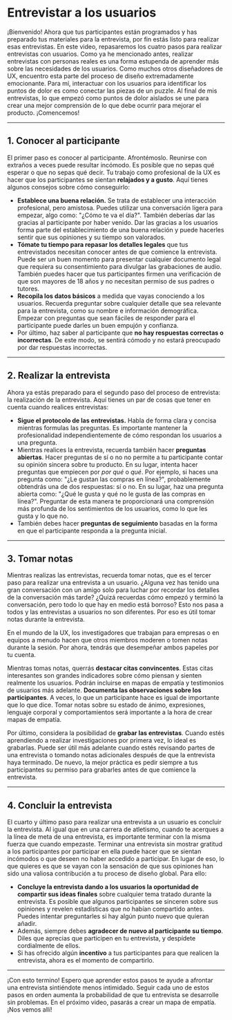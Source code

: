 # Entrevistar a los usuarios

¡Bienvenido! Ahora que tus participantes están programados y has preparado tus materiales para la entrevista, por fin estás listo para realizar esas entrevistas. En este video, repasaremos los cuatro pasos para realizar entrevistas con usuarios. Como ya he mencionado antes, realizar entrevistas con personas reales es una forma estupenda de aprender más sobre las necesidades de los usuarios. Como muchos otros diseñadores de UX, encuentro esta parte del proceso de diseño extremadamente emocionante. Para mí, interactuar con los usuarios para identificar los puntos de dolor es como conectar las piezas de un puzzle. Al final de mis entrevistas, lo que empezó como puntos de dolor aislados se une para crear una mejor comprensión de lo que debe ocurrir para mejorar el producto. ¡Comencemos!

---

## 1. Conocer al participante

El primer paso es conocer al participante. Afrontémoslo. Reunirse con extraños a veces puede resultar incómodo. Es posible que no sepas qué esperar o que no sepas qué decir. Tu trabajo como profesional de la UX es hacer que los participantes se sientan **relajados y a gusto**. Aquí tienes algunos consejos sobre cómo conseguirlo:

* **Establece una buena relación.** Se trata de establecer una interacción profesional, pero amistosa. Puedes utilizar una conversación ligera para empezar, algo como: "¿Cómo te va el día?". También deberías dar las gracias al participante por haber venido. Dar las gracias a los usuarios forma parte del establecimiento de una buena relación y puede hacerles sentir que sus opiniones y su tiempo son valorados.
* **Tómate tu tiempo para repasar los detalles legales** que tus entrevistados necesitan conocer antes de que comience la entrevista. Puede ser un buen momento para presentar cualquier documento legal que requiera su consentimiento para divulgar las grabaciones de audio. También puedes hacer que tus participantes firmen una verificación de que son mayores de 18 años y no necesitan permiso de sus padres o tutores.
* **Recopila los datos básicos** a medida que vayas conociendo a los usuarios. Recuerda preguntar sobre cualquier detalle que sea relevante para la entrevista, como su nombre e información demográfica. Empezar con preguntas que sean fáciles de responder para el participante puede darles un buen empujón y confianza.
* Por último, haz saber al participante que **no hay respuestas correctas o incorrectas**. De este modo, se sentirá cómodo y no estará preocupado por dar respuestas incorrectas.

---

## 2. Realizar la entrevista

Ahora ya estás preparado para el segundo paso del proceso de entrevista: la realización de la entrevista. Aquí tienes un par de cosas que tener en cuenta cuando realices entrevistas:

* **Sigue el protocolo de las entrevistas.** Habla de forma clara y concisa mientras formulas las preguntas. Es importante mantener la profesionalidad independientemente de cómo respondan los usuarios a una pregunta.
* Mientras realices la entrevista, recuerda también hacer **preguntas abiertas**. Hacer preguntas de sí o no no permite a tu participante contar su opinión sincera sobre tu producto. En su lugar, intenta hacer preguntas que empiecen por *por qué* o *qué*. Por ejemplo, si haces una pregunta como: "¿Le gustan las compras en línea?", probablemente obtendrás una de dos respuestas: sí o no. En su lugar, haz una pregunta abierta como: "¿Qué le gusta y qué no le gusta de las compras en línea?". Preguntar de esta manera te proporcionará una comprensión más profunda de los sentimientos de los usuarios, como lo que les gusta y lo que no.
* También debes hacer **preguntas de seguimiento** basadas en la forma en que el participante responda a la pregunta inicial.

---

## 3. Tomar notas

Mientras realizas las entrevistas, recuerda tomar notas, que es el tercer paso para realizar una entrevista a un usuario. ¿Alguna vez has tenido una gran conversación con un amigo solo para luchar por recordar los detalles de la conversación más tarde? ¿Quizá recuerdas cómo empezó y terminó la conversación, pero todo lo que hay en medio está borroso? Esto nos pasa a todos y las entrevistas a usuarios no son diferentes. Por eso es útil tomar notas durante la entrevista.

En el mundo de la UX, los investigadores que trabajan para empresas o en equipos a menudo hacen que otros miembros moderen o tomen notas durante la sesión. Por ahora, tendrás que desempeñar ambos papeles por tu cuenta.

Mientras tomas notas, querrás **destacar citas convincentes**. Estas citas interesantes son grandes indicadores sobre cómo piensan y sienten realmente los usuarios. Podrán incluirse en mapas de empatía y testimonios de usuarios más adelante. **Documenta las observaciones sobre los participantes**. A veces, lo que un participante hace es igual de importante que lo que dice. Tomar notas sobre su estado de ánimo, expresiones, lenguaje corporal y comportamientos será importante a la hora de crear mapas de empatía.

Por último, considera la posibilidad de **grabar las entrevistas**. Cuando estés aprendiendo a realizar investigaciones por primera vez, lo ideal es grabarlas. Puede ser útil más adelante cuando estés revisando partes de una entrevista o tomando notas adicionales después de que la entrevista haya terminado. De nuevo, la mejor práctica es pedir siempre a tus participantes su permiso para grabarles antes de que comience la entrevista.

---

## 4. Concluir la entrevista

El cuarto y último paso para realizar una entrevista a un usuario es concluir la entrevista. Al igual que en una carrera de atletismo, cuando te acerques a la línea de meta de una entrevista, es importante terminar con la misma fuerza que cuando empezaste. Terminar una entrevista sin mostrar gratitud a los participantes por participar en ella puede hacer que se sientan incómodos o que deseen no haber accedido a participar. En lugar de eso, lo que quieres es que se vayan con la sensación de que sus opiniones han sido una valiosa contribución a tu proceso de diseño global. Para ello:

* **Concluye la entrevista dando a los usuarios la oportunidad de compartir sus ideas finales** sobre cualquier tema tratado durante la entrevista. Es posible que algunos participantes se sinceren sobre sus opiniones y revelen estadísticas que no habían compartido antes. Puedes intentar preguntarles si hay algún punto nuevo que quieran añadir.
* Además, siempre debes **agradecer de nuevo al participante su tiempo**. Diles que aprecias que participen en tu entrevista, y despídete cordialmente de ellos.
* Si has ofrecido algún **incentivo** a tus participantes para que realicen la entrevista, ahora es el momento de compartirlo.

---

¡Con esto termino! Espero que aprender estos pasos te ayude a afrontar una entrevista sintiéndote menos intimidado. Seguir cada uno de estos pasos en orden aumenta la probabilidad de que tu entrevista se desarrolle sin problemas. En el próximo video, pasarás a crear un mapa de empatía. ¡Nos vemos allí!
